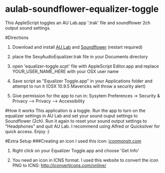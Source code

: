 aulab-soundflower-equalizer-toggle
==================================

This AppleScript toggles an AU Lab.app '.trak' file and soundflower 2ch output sound settings.

#Directions
1) Download and install [AU Lab](https://www.apple.com/itunes/mastered-for-itunes/) and [Soundflower](https://code.google.com/p/soundflower/) (restart required)

2) place the SexyAudioEqualizer.trak file in your Documents directory

3) open 'equalizer-toggle.scpt' file with AppleScript Editor.app and replace YOUR_USER_NAME_HERE with your OSX user name

4) Save script as "Equalizer Toggle.app" in your Applications folder and attempt to run it (OSX 10.9.5 Mavericks will throw a security alert)

5) Give permission for the app to run in: Sysytem Preferences -> Security & Privacy --> Privacy --> Accessibility

#How it works
This application is a toggle. Run the app to turn on the equalizer settings in AU Lab and set your sound ouput settings to Soundflower (2ch). Run it again to reset your sound output settings to "Headphones" and quit AU Lab. I recommend using Alfred or Quicksilver for quick access. Enjoy :)

#Extra Setup
###Creating an icon
I used this icon: [iconmonstr.com](http://iconmonstr.com/g/?icon=iconmonstr-sound-wave-2-icon.png)

1) Right click on your Equalizer Toggle.app and choose 'Get Info'

2) You need an icon in ICNS format. I used this website to convert the icon PNG to ICNS: http://iconverticons.com/online/
